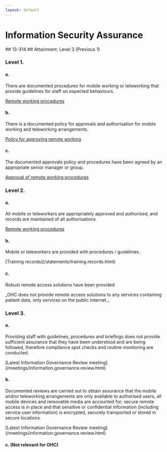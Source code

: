 ```yaml
---
layout: default
---
```

<h1>Information Security Assurance</h1>
## 13-314
## Attainment: Level 3 (Previous 1)

<h3>Level 1.</h3>

<h4>a.</h4>
<p>
  There are documented procedures for mobile working or teleworking that provide
  guidelines for staff on expected behaviours.
</p>
<a href="/process/remote.working.html">
  Remote working procedures
</a>

<h4>b.</h4>
<p>
  There is a documented policy for approvals and authorisation for mobile working and
  teleworking arrangements.
</p>
<a href="/process/remote.working.html">
  Policy for approving remote working
</a>

<h4>c.</h4>
<p>
  The documented approvals policy and procedures have been agreed by an appropriate
  senior manager or group.
</p>
<a href="/meetings/initial.html">
  Approval of remote working procedures
</a>

<h3>Level 2.</h3>

<h4>a.</h4>
<p>
  All mobile or teleworkers are appropriately approved and authorised, and records are
  maintained of all authorisations
</p>

<a href="/process/remote.working.html">
  Remote working procedures
</a>


<h4>b.</h4>
<p>
  Mobile or teleworkers are provided with procedures / guidelines.
</p>
[Training records](/statements/training.records.html)


<h4>c.</h4>
<p>
  Robust remote access solutions have been provided
</p>
_OHC does not provide remote access solutions to any services containing patient data, only services on the public internet._

<h3>Level 3.</h3>

<h4>a.</h4>
<p>
  Providing staff with guidelines, procedures and briefings does not provide sufficient
  assurance that they have been understood and are being followed, therefore compliance
  spot checks and routine monitoring are conducted.
</p>
[Latest Information Governance Review meeting](/meetings/information.governance.review.html)

<h4>b.</h4>
<p>
  Documented reviews are carried out to obtain assurance that the mobile and/or
  teleworking arrangements are only available to authorised users, all mobile devices and
  removable media are accounted for; secure remote access is in place and that sensitive
  or confidential information (including service user information) is encrypted, securely
  transported or stored in secure locations.
</p>
[Latest Information Governance Review meeting](/meetings/information.governance.review.html)


<h4>c. (Not relevant for OHC)</h4>
